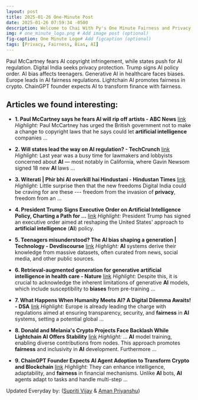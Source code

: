 ```yaml
---
layout: post
title: 2025-01-26 One-Minute Post
date: 2025-01-26 07:59:34 -0500
description: Welcome to Chai With Py's One Minute Fairness and Privacy, which aims to provide you the current happenings in the world of Fairness, Privacy, and AI.
img: # one_minute_logo.png # Add image post (optional)
fig-caption: One Minute Logo# Add figcaption (optional)
tags: [Privacy, Fairness, Bias, AI]
---
```


Paul McCartney fears AI copyright infringement, while states push for AI regulation. Digital India seeks privacy protection. Trump signs AI policy order. AI bias affects teenagers. Generative AI in healthcare faces biases. Europe leads in AI fairness regulations. Lightchain AI promotes fairness in crypto. ChainGPT founder expects AI to transform finance with fairness.

## Articles we found interesting:

- **1. Paul McCartney says he fears <b>AI</b> will rip off artists - ABC News** [link](https://abcnews.go.com/Entertainment/wireStory/paul-mccartney-fears-ai-rip-off-artists-118095186)
_Highlight:_ Paul McCartney has urged the British government not to make a change to copyright laws that he says could let <b>artificial intelligence</b> companies&nbsp;...

- **2. Will states lead the way on <b>AI</b> regulation? - TechCrunch** [link](https://techcrunch.com/2025/01/25/will-states-lead-the-way-on-ai-regulation/)
_Highlight:_ Last year was a busy time for lawmakers and lobbyists concerned about <b>AI</b> — most notably in California, where Gavin Newsom signed 18 new <b>AI</b> laws&nbsp;...

- **3. Witerati | Phir bhi <b>AI</b> overkill hai Hindustani - Hindustan Times** [link](https://www.hindustantimes.com/cities/chandigarh-news/witerati-phir-bhi-ai-overkill-hai-hindustani-101737835613316.html)
_Highlight:_ Little surprise then that the new freedoms Digital India could be craving for are these --- freedom from the invasion of <b>privacy</b>, freedom from an&nbsp;...

- **4. President Trump Signs Executive Order on <b>Artificial Intelligence</b> Policy, Charting a Path for ...** [link](https://www.hstoday.us/subject-matter-areas/ai-and-advanced-tech/president-trump-signs-executive-order-on-artificial-intelligence-policy-charting-a-path-for-u-s-ai-leadership/)
_Highlight:_ President Trump has signed an executive order aimed at reshaping the United States&#39; approach to <b>artificial intelligence</b> (<b>AI</b>) policy.

- **5. Teenagers misunderstood? The <b>AI bias</b> shaping a generation | Technology - Devdiscourse** [link](https://www.devdiscourse.com/article/technology/3234300-teenagers-misunderstood-the-ai-bias-shaping-a-generation)
_Highlight:_ <b>AI</b> systems derive their knowledge from massive datasets, often curated from news, social media, and other public sources.

- **6. Retrieval-augmented generation for generative <b>artificial intelligence</b> in health care - Nature** [link](https://www.nature.com/articles/s44401-024-00004-1)
_Highlight:_ Despite this, it is crucial to acknowledge the inherent limitations of generative <b>AI</b> models, which include susceptibility to <b>biases</b> from pre-training&nbsp;...

- **7. What Happens When Humanity Meets <b>AI</b>? A Digital Dilemma Awaits! - DSA** [link](https://dsa.si/uncategorised/what-happens-when-humanity-meets-ai-a-digital-dilemma-awaits/7796/)
_Highlight:_ Europe is already leading the charge with regulations aimed at ensuring transparency, security, and <b>fairness</b> in <b>AI</b> systems, setting a potential global&nbsp;...

- **8. Donald and Melania&#39;s Crypto Projects Face Backlash While Lightchain <b>AI</b> Offers Stability** [link](https://newswatchtv.com/2025/01/24/donald-and-melanias-crypto-projects-face-backlash-while-lightchain-ai-offers-stability/)
_Highlight:_ ... <b>AI</b> model training, enabling diverse contributions from nodes. This approach promotes <b>fairness</b> and inclusivity in <b>AI</b> development. Furthermore&nbsp;...

- **9. ChainGPT Founder Expects <b>AI</b> Agent Adoption to Transform Crypto and Blockchain** [link](https://beincrypto.com/ai-agent-adoption-in-crypto/)
_Highlight:_ They can enhance intelligence, adaptability, and <b>fairness</b> in financial mechanisms. Unlike <b>AI</b> bots, <b>AI</b> agents adapt to tasks and handle multi-step&nbsp;...


Updated Everyday by: (<a href="https://supritivijay.github.io/">Supriti Vijay</a> & <a href="https://amanpriyanshu.github.io/">Aman Priyanshu</a>)
